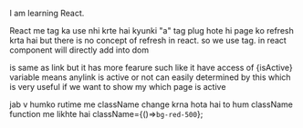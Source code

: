 I am learning React.


React me <a> tag ka use nhi krte hai kyunki "a" tag plug hote hi page ko refresh krta hai but there is no concept of refresh in react. so we use <LINK> tag. 
in react component will directly add into dom


<NavLink> is same as link but it has more fearure such like it have access of {isActive} variable 
means anylink is active or not can easily determined by this which is very useful if we want to show my which page is active

jab v humko rutime me className change krna hota hai to hum className function me likhte hai className={()=>`bg-red-500`};